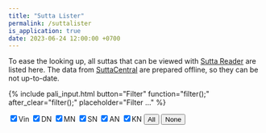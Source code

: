 ```yaml
---
title: "Sutta Lister"
permalink: /suttalister
is_application: true
date: 2023-06-24 12:00:00 +0700
---
```


To ease the looking up, all suttas that can be viewed with [Sutta Reader](/suttareader) are listed here. The data from [SuttaCentral](https://suttacentral.net) are prepared offline, so they can be not up-to-date.

{% include pali_input.html button="Filter" function="filter();" after_clear="filter();" placeholder="Filter ..." %}
<div>
<span><label for="cbvin"><input type="checkbox" id="cbvin" onChange="filter();" checked>Vin</label>&nbsp;<label for="cbdn"><input type="checkbox" id="cbdn" onChange="filter();" checked>DN</label>&nbsp;<label for="cbmn"><input type="checkbox" id="cbmn" onChange="filter();" checked>MN</label>&nbsp;<label for="cbsn"><input type="checkbox" id="cbsn" onChange="filter();" checked>SN</label>&nbsp;<label for="cban"><input type="checkbox" id="cban" onChange="filter();" checked>AN</label>&nbsp;<label for="cbkn"><input type="checkbox" id="cbkn" onChange="filter();" checked>KN</label>&nbsp;<button onClick="groupSelect(true);">All</button>&nbsp;<button onClick="groupSelect(false);">None</button></span><span class="label" id="wordcount" style="display:none;"></span>
</div>
<p id="listresult"></p>
<script>
const titleList = [
"bu-vb-pj", "bu-vb-ss", "bu-vb-ay", "bu-vb-np", "bu-vb-pc", "bu-vb-pd", "bu-vb-sk", "bu-vb-as",
"bi-vb-pj", "bi-vb-ss", "bi-vb-ay", "bi-vb-np", "bi-vb-pc", "bi-vb-pd", "bi-vb-sk", "bi-vb-as",
"kd", "pvr", "dn", "mn", "sn", "an", "kp", "dhp", "ud", "iti", "snp", "thag", "thig", "cp"
];
let groupSwitch = {
"vin": { start: 0, end: 17, shown: true },
"dn": { start: 18, end: 18, shown: true },
"mn": { start: 19, end: 19, shown: true },
"sn": { start: 20, end: 20, shown: true },
"an": { start: 21, end: 21, shown: true },
"kn": { start: 22, end: 29, shown: true },
};
let shownGroup = [];
let allSutta = {};
let idList = [];
const resultElem = document.getElementById("listresult");
loadSuttaList();
function clearNode(node) {
	while (node.firstChild) {
		node.removeChild(node.firstChild);
	}
}
function loadSuttaList() {
	const request = new XMLHttpRequest();
	request.open("GET", "assets/data/suttalist.json", true);
	request.onload = function(){
		if (request.status >= 200 && request.status < 400) {
			allSutta = JSON.parse(request.responseText);
			filter();
		} else {
			console.log("Error loading ajax request. Request status:" + request.status);
		}
	};
	request.onerror = function(){
		console.log("There was a connection error");
	};
	request.send();
}
function groupSelect(isAll) {
	document.getElementById("cbvin").checked = isAll;
	document.getElementById("cbdn").checked = isAll;
	document.getElementById("cbmn").checked = isAll;
	document.getElementById("cbsn").checked = isAll;
	document.getElementById("cban").checked = isAll;
	document.getElementById("cbkn").checked = isAll;
	filter();
}
function processGroupSwitch() {
	groupSwitch["vin"].shown = document.getElementById("cbvin").checked;
	groupSwitch["dn"].shown = document.getElementById("cbdn").checked;
	groupSwitch["mn"].shown = document.getElementById("cbmn").checked;
	groupSwitch["sn"].shown = document.getElementById("cbsn").checked;
	groupSwitch["an"].shown = document.getElementById("cban").checked;
	groupSwitch["kn"].shown = document.getElementById("cbkn").checked;
	shownGroup = [];
	for (let g in groupSwitch) {
		if (groupSwitch[g].shown) {
			for (let i=groupSwitch[g].start; i<=groupSwitch[g].end; i++)
				shownGroup.push(titleList[i]);
		}
	}
}
function filter() {
	processGroupSwitch();
	idList = [];
	const text = textInputElem.value.toLowerCase();
	for (let s in allSutta) {
		const title = breakTitle(s).char;
		if (shownGroup.indexOf(title) > -1) {
			if (text.length === 0 || allSutta[s].toLowerCase().indexOf(text) > -1)
				idList.push(s);
		}
	}
	idList.sort(compareTitle);
	showResult();
}
function showResult() {
	clearNode(resultElem);
	const countElem = document.getElementById("wordcount");
	if (idList.length > 0) {
		const table = document.createElement("table");
		const thead = document.createElement("thead");
		thead.innerHTML = "<tr class='header'><th>Reference</th><th>Description</th></tr>";
		table.appendChild(thead);
		const tbody = document.createElement("tbody");
		for (let i=0; i<idList.length; i++) {
			const tr = document.createElement("tr");
			tr.style.fontSize = "0.9em";
			tr.innerHTML = "<td>" + idList[i] + "</td><td style='text-align:left;'>" + allSutta[idList[i]] + "</td>";
			tbody.appendChild(tr);
		}
		table.appendChild(tbody);
		resultElem.appendChild(table);
		const s = idList.length > 1 ? "s" : "";
		countElem.innerHTML = idList.length + " item" + s + " found"; 
		countElem.style.display = "inline";
	} else {
		countElem.style.display = "none";
	}
}
function breakTitle(title) {
	let result = { char: "", num: 0, dec: 0 };
	const parts = title.split(".");
	if (parts.length >= 2) {
		const dashPos = parts[1].indexOf("-");
		result.dec = dashPos > -1 ? parseInt(parts[1].slice(0, parts[1].indexOf("-"))) : parseInt(parts[1]);
	}
	let numStr = "";
	let numStart = 0;
	for (let i=0; i<parts[0].length; i++) {
		if (!isNaN(parts[0][i])) {
			numStart = i;
			break;
		}
	}
	result.char = parts[0].slice(0, numStart);
	if (numStart < parts[0].length)
		result.num = parseInt(parts[0].slice(numStart));
	return result;
}
function compareTitle(a, b) {
	let result = 0;
	const titleA = breakTitle(a);
	const titleB = breakTitle(b);
	const charDiff = titleList.indexOf(titleA.char) - titleList.indexOf(titleB.char);
	if (charDiff != 0) {
		result = charDiff;
	} else {
		const numDiff = titleA.num - titleB.num;
		if (numDiff != 0)
			result = numDiff;
		else 
			result = titleA.dec - titleB.dec;
	}
	return result;
}
</script>
